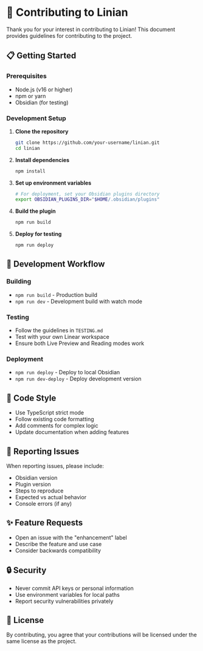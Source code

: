# 🚀 Contributing to Linian

Thank you for your interest in contributing to Linian! This document provides guidelines for contributing to the project.

## 📋 Getting Started

### Prerequisites
- Node.js (v16 or higher)
- npm or yarn
- Obsidian (for testing)

### Development Setup

1. **Clone the repository**
   ```bash
   git clone https://github.com/your-username/linian.git
   cd linian
   ```

2. **Install dependencies**
   ```bash
   npm install
   ```

3. **Set up environment variables**
   ```bash
   # For deployment, set your Obsidian plugins directory
   export OBSIDIAN_PLUGINS_DIR="$HOME/.obsidian/plugins"
   ```

4. **Build the plugin**
   ```bash
   npm run build
   ```

5. **Deploy for testing**
   ```bash
   npm run deploy
   ```

## 🔧 Development Workflow

### Building
- `npm run build` - Production build
- `npm run dev` - Development build with watch mode

### Testing
- Follow the guidelines in `TESTING.md`
- Test with your own Linear workspace
- Ensure both Live Preview and Reading modes work

### Deployment
- `npm run deploy` - Deploy to local Obsidian
- `npm run dev-deploy` - Deploy development version

## 📝 Code Style

- Use TypeScript strict mode
- Follow existing code formatting
- Add comments for complex logic
- Update documentation when adding features

## 🐛 Reporting Issues

When reporting issues, please include:
- Obsidian version
- Plugin version
- Steps to reproduce
- Expected vs actual behavior
- Console errors (if any)

## ✨ Feature Requests

- Open an issue with the "enhancement" label
- Describe the feature and use case
- Consider backwards compatibility

## 🔒 Security

- Never commit API keys or personal information
- Use environment variables for local paths
- Report security vulnerabilities privately

## 📄 License

By contributing, you agree that your contributions will be licensed under the same license as the project.
